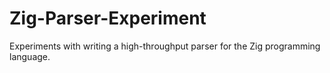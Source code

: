 # Zig-Parser-Experiment
Experiments with writing a high-throughput parser for the Zig programming language.
